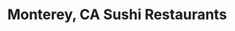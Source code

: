 ---
layout: city
title: Monterey, CA Sushi Restaurants
permalink: /california/monterey/
stateAbbr: CA
stateName: California
cityName: Monterey
---